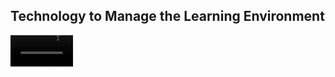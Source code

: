 ## Technology to Manage the Learning Environment

<p>
  <video src="https://media.flipgrid.com/vid/eyJhbGciOiJIUzUxMiJ9.eyJpZCI6IjBhOTFhMzlmMzdmZTRkOWJhNzIwZmIwMzQ5YmVhMTc4IiwiZXhwIjoxNjMyMDIxNjk1LCJ0eXBlIjpudWxsfQ.Y5kopqx_qBJcUrmK8q0Ug1vNgs3tpvHwKfIUzkZB7gVkDFNkj9zENBKNN_9MEpqoIuhYy8llxlnOQMm8g-2mKA" autoplay="none" controlslist="nodownload" style="width:100px;">
    <track kind="captions" label="English" srclang="en" src="https://flipgrid.com/api/reports/298975991/responses/329700869/transcript.vtt?report_token=DxsohgrwUaSB" default="">
  </video>
</p>
